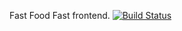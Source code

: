 Fast Food Fast frontend. 
[![Build Status](https://travis-ci.org/arthurarty/fastFoodFast.svg?branch=develop)](https://travis-ci.org/arthurarty/fastFoodFast)